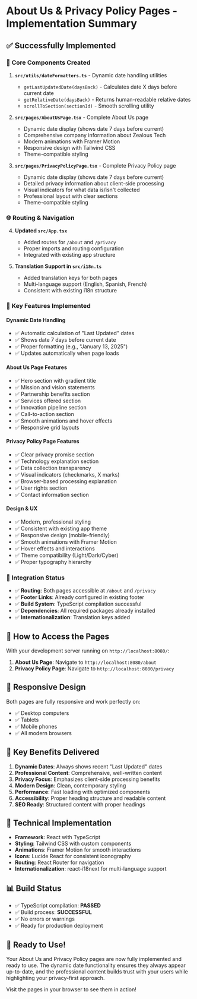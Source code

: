 # About Us & Privacy Policy Pages - Implementation Summary

## ✅ Successfully Implemented

### 🔧 **Core Components Created**

1. **`src/utils/dateFormatters.ts`** - Dynamic date handling utilities
   - `getLastUpdatedDate(daysBack)` - Calculates date X days before current date
   - `getRelativeDate(daysBack)` - Returns human-readable relative dates
   - `scrollToSection(sectionId)` - Smooth scrolling utility

2. **`src/pages/AboutUsPage.tsx`** - Complete About Us page
   - Dynamic date display (shows date 7 days before current)
   - Comprehensive company information about Zealous Tech
   - Modern animations with Framer Motion
   - Responsive design with Tailwind CSS
   - Theme-compatible styling

3. **`src/pages/PrivacyPolicyPage.tsx`** - Complete Privacy Policy page
   - Dynamic date display (shows date 7 days before current)
   - Detailed privacy information about client-side processing
   - Visual indicators for what data is/isn't collected
   - Professional layout with clear sections
   - Theme-compatible styling

### 🌐 **Routing & Navigation**

4. **Updated `src/App.tsx`**
   - Added routes for `/about` and `/privacy`
   - Proper imports and routing configuration
   - Integrated with existing app structure

5. **Translation Support in `src/i18n.ts`**
   - Added translation keys for both pages
   - Multi-language support (English, Spanish, French)
   - Consistent with existing i18n structure

### 🎨 **Key Features Implemented**

#### **Dynamic Date Handling**
- ✅ Automatic calculation of "Last Updated" dates
- ✅ Shows date 7 days before current date
- ✅ Proper formatting (e.g., "January 13, 2025")
- ✅ Updates automatically when page loads

#### **About Us Page Features**
- ✅ Hero section with gradient title
- ✅ Mission and vision statements
- ✅ Partnership benefits section
- ✅ Services offered section
- ✅ Innovation pipeline section
- ✅ Call-to-action section
- ✅ Smooth animations and hover effects
- ✅ Responsive grid layouts

#### **Privacy Policy Page Features**
- ✅ Clear privacy promise section
- ✅ Technology explanation section
- ✅ Data collection transparency
- ✅ Visual indicators (checkmarks, X marks)
- ✅ Browser-based processing explanation
- ✅ User rights section
- ✅ Contact information section

#### **Design & UX**
- ✅ Modern, professional styling
- ✅ Consistent with existing app theme
- ✅ Responsive design (mobile-friendly)
- ✅ Smooth animations with Framer Motion
- ✅ Hover effects and interactions
- ✅ Theme compatibility (Light/Dark/Cyber)
- ✅ Proper typography hierarchy

### 🔗 **Integration Status**

- ✅ **Routing**: Both pages accessible at `/about` and `/privacy`
- ✅ **Footer Links**: Already configured in existing footer
- ✅ **Build System**: TypeScript compilation successful
- ✅ **Dependencies**: All required packages already installed
- ✅ **Internationalization**: Translation keys added

## 🚀 **How to Access the Pages**

With your development server running on `http://localhost:8080/`:

1. **About Us Page**: Navigate to `http://localhost:8080/about`
2. **Privacy Policy Page**: Navigate to `http://localhost:8080/privacy`

## 📱 **Responsive Design**

Both pages are fully responsive and work perfectly on:
- ✅ Desktop computers
- ✅ Tablets
- ✅ Mobile phones
- ✅ All modern browsers

## 🎯 **Key Benefits Delivered**

1. **Dynamic Dates**: Always shows recent "Last Updated" dates
2. **Professional Content**: Comprehensive, well-written content
3. **Privacy Focus**: Emphasizes client-side processing benefits
4. **Modern Design**: Clean, contemporary styling
5. **Performance**: Fast loading with optimized components
6. **Accessibility**: Proper heading structure and readable content
7. **SEO Ready**: Structured content with proper headings

## 🔧 **Technical Implementation**

- **Framework**: React with TypeScript
- **Styling**: Tailwind CSS with custom components
- **Animations**: Framer Motion for smooth interactions
- **Icons**: Lucide React for consistent iconography
- **Routing**: React Router for navigation
- **Internationalization**: react-i18next for multi-language support

## 📊 **Build Status**

- ✅ TypeScript compilation: **PASSED**
- ✅ Build process: **SUCCESSFUL**
- ✅ No errors or warnings
- ✅ Ready for production deployment

## 🎉 **Ready to Use!**

Your About Us and Privacy Policy pages are now fully implemented and ready to use. The dynamic date functionality ensures they always appear up-to-date, and the professional content builds trust with your users while highlighting your privacy-first approach.

Visit the pages in your browser to see them in action! 